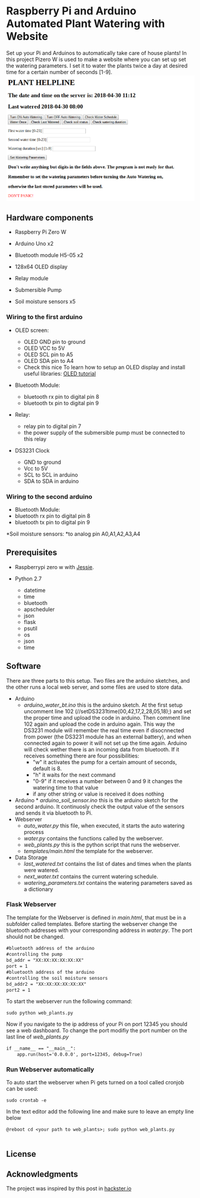 # Raspberry Pi and Arduino Automated Plant Watering with Website

Set up your Pi and Arduinos to automatically take care of house plants!
In this project Pizero W is used to make a website where you can set up set the watering parameters. I set it to water the plants twice a day at desired time for a certain number of seconds [1-9].
![The website to control plants](website.png)


## Hardware components

* Raspberry Pi Zero W

* Arduino Uno x2
* Bluetooth module H5-05 x2
* 128x64 OLED display
* Relay module
* Submersible Pump
* Soil moisture sensors x5

### Wiring to the first arduino

* OLED screen:
  * OLED GND pin to ground
  * OLED VCC to 5V
  * OLED SCL pin to A5
  * OLED SDA pin to A4
  * Check this nice To learn how to setup an OLED display and install useful libraries: [OLED tutorial](http://www.instructables.com/id/Monochrome-096-i2c-OLED-display-with-arduino-SSD13/ )


* Bluetooth Module:
  * bluetooth rx pin to digital pin 8
  * bluetooth tx pin to digital pin 9

* Relay:
  * relay pin to digital pin 7
  * the power supply of the submersible pump must be connected to this relay

* DS3231 Clock
  * GND to ground
  * Vcc to 5V
  * SCL to SCL in arduino
  * SDA to SDA in arduino

### Wiring to the second arduino

* Bluetooth Module:
* bluetooth rx pin to digital pin 8
* bluetooth tx pin to digital pin 9

*Soil moisture sensors:
*to analog pin A0,A1,A2,A3,A4


## Prerequisites

* Raspberrypi zero w with [Jessie](https://www.raspberrypi.org/blog/raspbian-jessie-is-here/).


* Python 2.7
  * datetime
  * time
  * bluetooth
  * apscheduler
  * json
  * flask
  * psutil
  * os
  * json
  * time


## Software

There are three parts to this setup. Two files are the arduino sketches, and the other runs a local web server, and some files are used to store data.
* Arduino
    * *arduino_water_bt.ino* this is the arduino sketch. At the first setup uncomment line 102 (//setDS3231time(00,42,17,2,28,05,18);) and set the proper time and upload the code in arduino. Then comment line 102 again and upload the code in arduino again. This way the DS3231 module will remember the real time even if disocnnected from power (the DS3231 module has an external battery), and when connected again to power it will not set up the time again. Arduino will check wether there is an incoming data from bluetooth.  If it receives something there are four possibilities:
        * "w" it activates the pump for a certain amount of seconds, default is 8.
        * "h" it waits for the next command
        * "0-9" if it receives a number between 0 and 9 it changes the watering time to that value
        * if any other string or value is received it does nothing
* Arduino
        * *arduino_soil_sensor.ino* this is the arduino sketch for the second arduino. It continuosly check the output value of the sensors and sends it via bluetooth to Pi.
* Webserver
    * *auto_water.py* this file, when executed, it starts the auto watering process
    * *water.py* contains the functions called by the webserver.
    * *web_plants.py* this is the python script that runs the webserver.
    * *templates/main.html* the template for the webserver.
* Data Storage
    * *last_watered.txt* contains the list of dates and times when the plants were watered.
    * *next_water.txt* contains the current watering schedule.
    * *watering_parameters.txt* contains the watering parameters saved as a dictionary

### Flask Webserver
The template for the Webserver is defined in *main.html*, that must be in a subfolder called templates. Before starting the webserver change the bluetooth addresses with your corresponding address in *water.py*. The port should not be changed.
```
#bluetooth address of the arduino
#controlling the pump
bd_addr = "XX:XX:XX:XX:XX:XX"
port = 1
#bluetooth address of the arduino
#controlling the soil moisture sensors
bd_addr2 = "XX:XX:XX:XX:XX:XX"
port2 = 1
```
To start the webserver run the following command:
```
sudo python web_plants.py
```
Now if you navigate to the ip address of your Pi on port 12345 you should see a web dashboard. To change the port modifiy the port number on the last line of *web_plants.py*
```
if __name__ == "__main__":
    app.run(host='0.0.0.0', port=12345, debug=True)
```

### Run Webserver automatically
To auto start the webserver when Pi gets turned on a tool called cronjob can be used:
```
sudo crontab -e
```
In the text editor add the following line and make sure to leave an empty line below
```
@reboot cd <your path to web_plants>; sudo python web_plants.py


```


## License


## Acknowledgments

The project was inspired by this post in [hackster.io](https://www.hackster.io/ben-eagan/raspberry-pi-automated-plant-watering-with-website-8af2dc)
